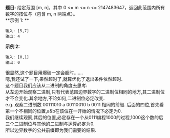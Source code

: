 **题目:**
给定范围 [m, n]，其中 0 <= m <= n <= 2147483647，返回此范围内所有数字的按位与（包含 m, n 两端点）。  
**示例 1: **
```
输入: [5,7]
输出: 4
```
**示例 2:**
```
输入: [0,1]
输出: 0
```

很显然,这个题目用爆破一定会超时.......  
嗯,我还试了一下,果然超时了,就算优化了退出条件依然超时.  
这个题目我们应该从二进制的角度去思考:  
从左边开始观察二进制,只有代表范围边界数字的二进制位相同的地方,其二进制位才不会变化.其余地方,不论如何,二进制位必定改变.  
e.g.
观察二进制数
00111010    a
00110010    b
0011        相同的前缀.
后面的四位,首先看第一个不相同的位置,a&b在该位在一开始的情况下必定为0.  
我们继续观察,其后的位置,必定存在一个从0111编程1000的过程,1000这个数的后三个二进制位与其他的二进制与运算必定为0.  
所以边界数字的公共前缀即为我们需要的结果.  

